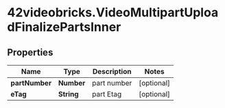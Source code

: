 # 42videobricks.VideoMultipartUploadFinalizePartsInner

## Properties

Name | Type | Description | Notes
------------ | ------------- | ------------- | -------------
**partNumber** | **Number** | part number | [optional] 
**eTag** | **String** | part Etag | [optional] 


